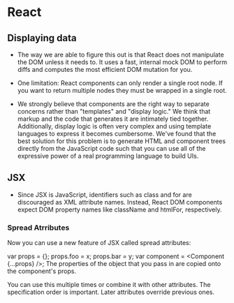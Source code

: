 React
=====


## Displaying data

* The way we are able to figure this out is that React does not manipulate the DOM unless it needs to. It uses a fast, internal mock DOM to perform diffs and computes the most efficient DOM mutation for you.

* One limitation: React components can only render a single root node. If you want to return multiple nodes they must be wrapped in a single root.

* We strongly believe that components are the right way to separate concerns rather than "templates" and "display logic." We think that markup and the code that generates it are intimately tied together. Additionally, display logic is often very complex and using template languages to express it becomes cumbersome. We've found that the best solution for this problem is to generate HTML and component trees directly from the JavaScript code such that you can use all of the expressive power of a real programming language to build UIs.

## JSX

* Since JSX is JavaScript, identifiers such as class and for are discouraged as XML attribute names. Instead, React DOM components expect DOM property names like className and htmlFor, respectively.

### Spread Atrributes

Now you can use a new feature of JSX called spread attributes:

  var props = {};
  props.foo = x;
  props.bar = y;
  var component = <Component {...props} />;
The properties of the object that you pass in are copied onto the component's props.

You can use this multiple times or combine it with other attributes. The specification order is important. Later attributes override previous ones.

